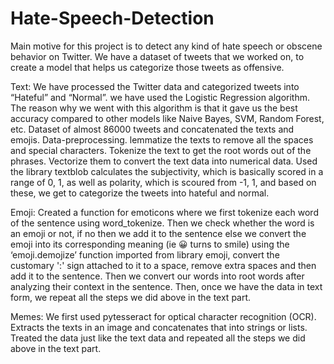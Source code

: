# Hate-Speech-Detection

Main motive for this project is to detect any kind of hate speech or obscene behavior on Twitter. 
We have a dataset of tweets that we worked on, to create a model that helps us categorize those tweets as offensive.

Text:
We have processed the Twitter data and categorized tweets into “Hateful” and “Normal”.
we have used the Logistic Regression algorithm. 
The reason why we went with this algorithm is that it gave us the best accuracy compared to other models
like Naive Bayes, SVM, Random Forest, etc. 
Dataset of almost 86000 tweets and concatenated the texts and emojis.
Data-preprocessing.
lemmatize the texts to remove all the spaces and special characters.
Tokenize the text to get the root words out of the phrases.
Vectorize them to convert the text data into numerical data.
Used the library textblob calculates the subjectivity, which is basically scored in a range of 0, 1, as well as polarity, which is
scoured from -1, 1, and based on these, we get to categorize the tweets into hateful and normal.

Emoji:
Created a function for emoticons where we first tokenize each word of the sentence using word_tokenize. 
Then we check whether the word is an emoji or not, if no then we add it to the sentence else we convert the emoji
into its corresponding meaning (ie 😀 turns to smile) using the ‘emoji.demojize’ function
imported from library emoji, convert the customary ':' sign attached to it to a space,
remove extra spaces and then add it to the sentence. 
Then we convert our words into root words after analyzing their context in the sentence. 
Then, once we have the data in text form, we repeat all the steps we did above in the text part.

Memes:
We first used pytesseract for optical character recognition (OCR).
Extracts the texts in an image and concatenates that into strings or lists.
Treated the data just like the text data and repeated all the steps we did above in the text part.

